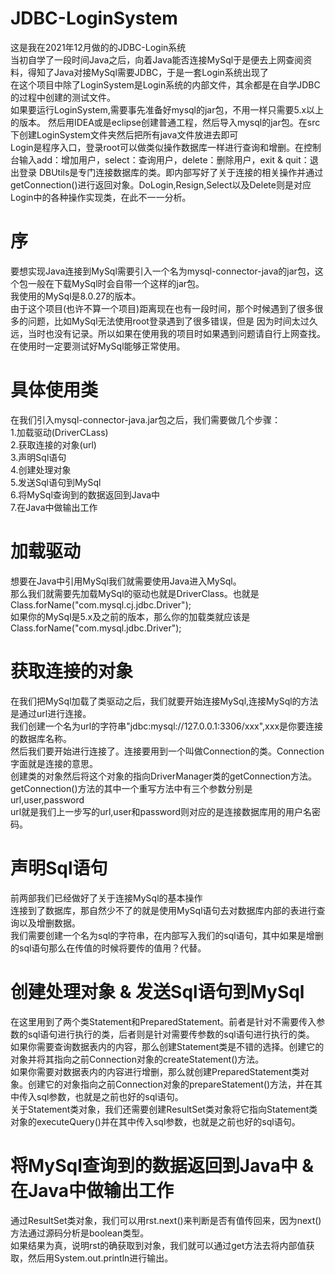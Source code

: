 # JDBC-LoginSystem
这是我在2021年12月做的的JDBC-Login系统<br>
当初自学了一段时间Java之后，向着Java能否连接MySql于是便去上网查阅资料，得知了Java对接MySql需要JDBC，于是一套Login系统出现了<br>
在这个项目中除了LoginSystem是Login系统的内部文件，其余都是在自学JDBC的过程中创建的测试文件。<br>
如果要运行LoginSystem,需要事先准备好mysql的jar包，不用一样只需要5.x以上的版本。
然后用IDEA或是eclipse创建普通工程，然后导入mysql的jar包。在src下创建LoginSystem文件夹然后把所有java文件放进去即可<br>
Login是程序入口，登录root可以做类似操作数据库一样进行查询和增删。在控制台输入add：增加用户，select：查询用户，delete：删除用户，exit & quit：退出登录
DBUtils是专门连接数据库的类。即内部写好了关于连接的相关操作并通过getConnection()进行返回对象。DoLogin,Resign,Select以及Delete则是对应Login中的各种操作实现类，在此不一一分析。

# 序
要想实现Java连接到MySql需要引入一个名为mysql-connector-java的jar包，这个包一般在下载MySql时会自带一个这样的jar包。<br>
我使用的MySql是8.0.27的版本。<br>
由于这个项目(也许不算一个项目)距离现在也有一段时间，那个时候遇到了很多很多的问题，比如MySql无法使用root登录遇到了很多错误，但是
因为时间太过久远，当时也没有记录。所以如果在使用我的项目时如果遇到问题请自行上网查找。在使用时一定要测试好MySql能够正常使用。

# 具体使用类
在我们引入mysql-connector-java.jar包之后，我们需要做几个步骤：<br>
1.加载驱动(DriverCLass)<br>
2.获取连接的对象(url)<br>
3.声明Sql语句<br>
4.创建处理对象<br>
5.发送Sql语句到MySql<br>
6.将MySql查询到的数据返回到Java中<br>
7.在Java中做输出工作<br>

# 加载驱动
想要在Java中引用MySql我们就需要使用Java进入MySql。<br>
那么我们就需要先加载MySql的驱动也就是DriverClass。也就是Class.forName("com.mysql.cj.jdbc.Driver");<br>
如果你的MySql是5.x及之前的版本，那么你的加载类就应该是Class.forName("com.mysql.jdbc.Driver");<br>

# 获取连接的对象
在我们把MySql加载了类驱动之后，我们就要开始连接MySql,连接MySql的方法是通过url进行连接。<br>
我们创建一个名为url的字符串"jdbc:mysql://127.0.0.1:3306/xxx",xxx是你要连接的数据库名称。<br>
然后我们要开始进行连接了。连接要用到一个叫做Connection的类。Connection字面就是连接的意思。<br>
创建类的对象然后将这个对象的指向DriverManager类的getConnection方法。<br>
getConnection()方法的其中一个重写方法中有三个参数分别是url,user,password<br>
url就是我们上一步写的url,user和password则对应的是连接数据库用的用户名密码。<br>

# 声明Sql语句
前两部我们已经做好了关于连接MySql的基本操作<br>
连接到了数据库，那自然少不了的就是使用MySql语句去对数据库内部的表进行查询以及增删数据。<br>
我们需要创建一个名为sql的字符串，在内部写入我们的sql语句，其中如果是增删的sql语句那么在传值的时候将要传的值用？代替。<br>

# 创建处理对象 & 发送Sql语句到MySql
在这里用到了两个类Statement和PreparedStatement。前者是针对不需要传入参数的sql语句进行执行的类，后者则是针对需要传参数的sql语句进行执行的类。<br>
如果你需要查询数据表内的内容，那么创建Statement类是不错的选择。创建它的对象并将其指向之前Connection对象的createStatement()方法。<br>
如果你需要对数据表内的内容进行增删，那么就创建PreparedStatement类对象。创建它的对象指向之前Connection对象的prepareStatement()方法，并在其中传入sql参数，也就是之前也好的sql语句。<br>
关于Statement类对象，我们还需要创建ResultSet类对象将它指向Statement类对象的executeQuery()并在其中传入sql参数，也就是之前也好的sql语句。<br>

# 将MySql查询到的数据返回到Java中 & 在Java中做输出工作
通过ResultSet类对象，我们可以用rst.next()来判断是否有值传回来，因为next()方法通过源码分析是boolean类型。<br>
如果结果为真，说明rst的确获取到对象，我们就可以通过get方法去将内部值获取，然后用System.out.println进行输出。<br>

